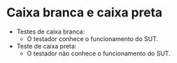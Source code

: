 # Caixa branca e caixa preta

- Testes de caixa branca:
  - O testador conhece o funcionamento do SUT.
- Teste de caixa preta:
  - O testador não conhece o funcionamento do SUT.